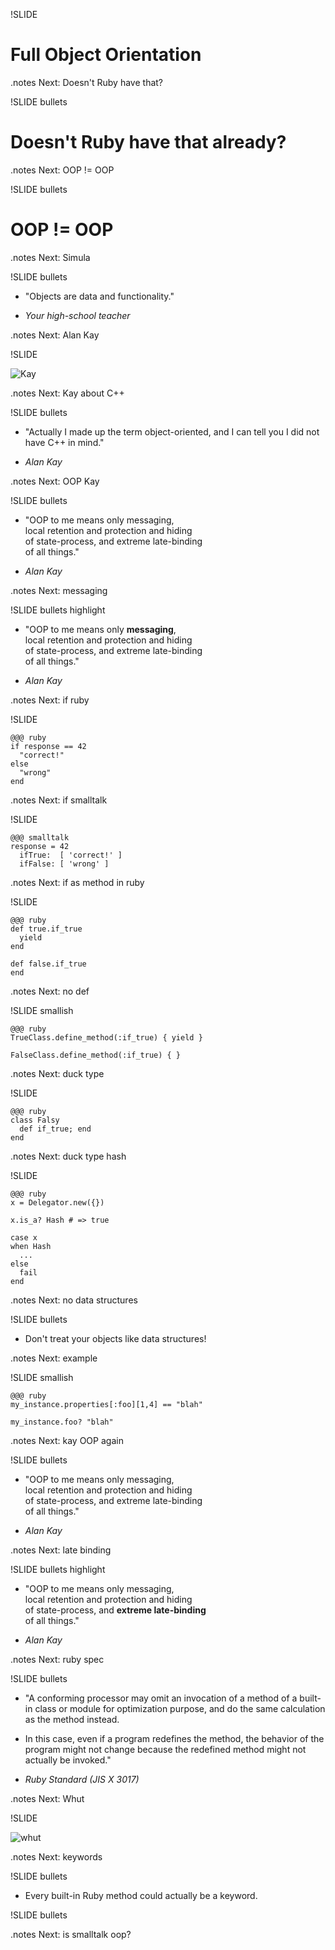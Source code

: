 !SLIDE

# Full Object Orientation

.notes Next: Doesn't Ruby have that?

!SLIDE bullets

# Doesn't Ruby have that already?

.notes Next: OOP != OOP

!SLIDE bullets

# OOP != OOP

.notes Next: Simula

!SLIDE bullets

* "Objects are data and functionality."

* *Your high-school teacher*

.notes Next: Alan Kay

!SLIDE

![Kay](kay.jpg)

.notes Next: Kay about C++

!SLIDE bullets

* "Actually I made up the term object-oriented, and I can tell you I did not
  have C++ in mind."

* *Alan Kay*

.notes Next: OOP Kay

!SLIDE bullets

* "OOP to me means only messaging,<br> local retention and protection and
  hiding<br> of state-process, and extreme late-binding<br> of all things."

* *Alan Kay*

.notes Next: messaging

!SLIDE bullets highlight

* "OOP to me means only **messaging**,<br>local retention and protection and
  hiding<br>of state-process, and extreme late-binding<br>of all things."

* *Alan Kay*

.notes Next: if ruby

!SLIDE

    @@@ ruby
    if response == 42
      "correct!"
    else
      "wrong"
    end

.notes Next: if smalltalk

!SLIDE

    @@@ smalltalk
    response = 42
      ifTrue:  [ 'correct!' ]
      ifFalse: [ 'wrong' ]

.notes Next: if as method in ruby

!SLIDE

    @@@ ruby
    def true.if_true
      yield
    end

    def false.if_true
    end

.notes Next: no def

!SLIDE smallish

    @@@ ruby
    TrueClass.define_method(:if_true) { yield }

    FalseClass.define_method(:if_true) { }

.notes Next: duck type

!SLIDE

    @@@ ruby
    class Falsy
      def if_true; end
    end

.notes Next: duck type hash

!SLIDE

    @@@ ruby
    x = Delegator.new({})

    x.is_a? Hash # => true

    case x
    when Hash
      ...
    else
      fail
    end

.notes Next: no data structures

!SLIDE bullets

* Don't treat your objects like data structures!

.notes Next: example

!SLIDE smallish

    @@@ ruby
    my_instance.properties[:foo][1,4] == "blah"
    
    my_instance.foo? "blah"

.notes Next: kay OOP again

!SLIDE bullets

* "OOP to me means only messaging,<br>local retention and protection and
  hiding<br>of state-process, and extreme late-binding<br>of all things."

* *Alan Kay*

.notes Next: late binding

!SLIDE bullets highlight

* "OOP to me means only messaging,<br>local retention and protection and
  hiding<br>of state-process, and **extreme late-binding**<br>of all things."

* *Alan Kay*

.notes Next: ruby spec

!SLIDE bullets

* "A conforming processor may omit an invocation of a method of a built-in
  class or module for optimization purpose, and do the same calculation as the
  method instead.

* In this case, even if a program redefines the method, the behavior of the
  program might not change because the redefined method might not actually be
  invoked."

* *Ruby Standard (JIS X 3017)*

.notes Next: Whut

!SLIDE

![whut](whut.jpeg)

.notes Next: keywords

!SLIDE bullets

* Every built-in Ruby method could actually be a keyword.

!SLIDE bullets

.notes Next: is smalltalk oop?


